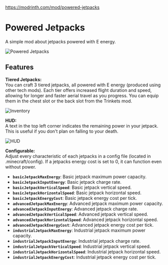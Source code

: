 https://modrinth.com/mod/powered-jetpacks

# Powered Jetpacks
A simple mod about jetpacks powered with E energy.

![Powered Jetpacks](https://cdn.modrinth.com/data/cached_images/8fd6807a74e9c1bc61873f5f587144046949e1a2.jpeg)

## Features
**Tiered Jetpacks:**\
You can craft 3 tiered jetpacks, all powered with E energy (produced using other tech mods). Each tier offers increased flight duration and speed, allowing for longer and faster aerial travel as you progress. You can equip them in the chest slot or the back slot from the Trinkets mod.

![Inventory](https://cdn.modrinth.com/data/cached_images/9e54988fe2f8cf177a330aac15213f145a33890c.jpeg)

**HUD:**\
A text in the top left corner indicates the remaining power in your jetpack. This is useful if you don't plan on falling to your death.

![HUD](https://cdn.modrinth.com/data/cached_images/ef9d7fa739ea60fce4f3b26a6f255389974a2b7a.jpeg)

**Configurable:**\
Adjust every characteristic of each jetpacks in a config file (located in .minecraft/config). If a jetpacks energy cost is set to 0, it can function even without power.

- **`basicJetpackMaxEnergy`**: Basic jetpack maximum power capacity.
- **`basicJetpackInputEnergy`**: Basic jetpack charge rate.
- **`basicJetpackVerticalSpeed`**: Basic jetpack vertical speed.
- **`basicJetpackHorizontalSpeed`**: Basic jetpack horizontal speed.
- **`basicJetpackEnergyCost`**: Basic jetpack energy cost per tick.
- **`advancedJetpackMaxEnergy`**: Advanced jetpack maximum power capacity.
- **`advancedJetpackInputEnergy`**: Advanced jetpack charge rate.
- **`advancedJetpackVerticalSpeed`**: Advanced jetpack vertical speed.
- **`advancedJetpackHorizontalSpeed`**: Advanced jetpack horizontal speed.
- **`advancedJetpackEnergyCost`**: Advanced jetpack energy cost per tick.
- **`industrialJetpackMaxEnergy`**: Industrial jetpack maximum power capacity.
- **`industrialJetpackInputEnergy`**: Industrial jetpack charge rate.
- **`industrialJetpackVerticalSpeed`**: Industrial jetpack vertical speed.
- **`industrialJetpackHorizontalSpeed`**: Industrial jetpack horizontal speed.
- **`industrialJetpackEnergyCost`**: Industrial jetpack energy cost per tick.
